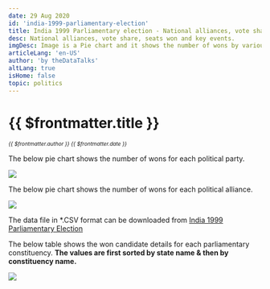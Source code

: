 ```yaml
---
date: 29 Aug 2020
id: 'india-1999-parliamentary-election'
title: India 1999 Parliamentary election - National alliances, vote share, seats won and key events.
desc: National alliances, vote share, seats won and key events.
imgDesc: Image is a Pie chart and it shows the number of wons by various alliances in the state.
articleLang: 'en-US'
author: 'by theDataTalks'
altLang: true
isHome: false
topic: politics
---
```


<altLang />

# {{ $frontmatter.title }}
<i style="font-size: 0.75em;"> {{ $frontmatter.author }} {{ $frontmatter.date }} </i>

The below pie chart shows the number of wons for each political party.  

![](/img/politics/india-1999-parliamentary-election/india-1999-election-1.png)

The below pie chart shows the number of wons for each political alliance.  

![](/img/politics/india-1999-parliamentary-election/india-1999-election-2.png)

The data file in \*.CSV format can be downloaded from [India 1999 Parliamentary Election](https://thedatatalks.in/datas/politics/india-2001-parliamentary-election.csv)

The below table shows the won candidate details for each parliamentary constituency.
**The values are first sorted by state name & then by constituency name.**

![](/img/politics/india-1999-parliamentary-election/india-1999-election-3.png)


<style>

</style>